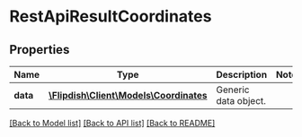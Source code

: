 # RestApiResultCoordinates

## Properties
Name | Type | Description | Notes
------------ | ------------- | ------------- | -------------
**data** | [**\Flipdish\Client\Models\Coordinates**](Coordinates.md) | Generic data object. | 

[[Back to Model list]](../README.md#documentation-for-models) [[Back to API list]](../README.md#documentation-for-api-endpoints) [[Back to README]](../README.md)


